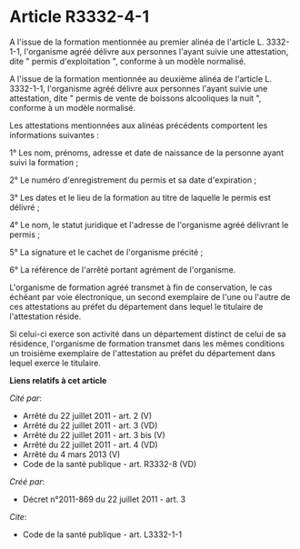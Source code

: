 # Article R3332-4-1

A l'issue de la formation mentionnée au premier alinéa de l'article L. 3332-1-1, l'organisme agréé délivre aux personnes
l'ayant suivie une attestation, dite " permis d'exploitation ", conforme à un modèle normalisé. 

A l'issue de la formation mentionnée au deuxième alinéa de l'article L. 3332-1-1, l'organisme agréé délivre aux personnes
l'ayant suivie une attestation, dite " permis de vente de boissons alcooliques la nuit ", conforme à un modèle normalisé. 

Les attestations mentionnées aux alinéas précédents comportent les informations suivantes : 

1° Les nom, prénoms, adresse et date de naissance de la personne ayant suivi la formation ; 

2° Le numéro d'enregistrement du permis et sa date d'expiration ; 

3° Les dates et le lieu de la formation au titre de laquelle le permis est délivré ; 

4° Le nom, le statut juridique et l'adresse de l'organisme agréé délivrant le permis ; 

5° La signature et le cachet de l'organisme précité ; 

6° La référence de l'arrêté portant agrément de l'organisme. 

L'organisme de formation agréé transmet à fin de conservation, le cas échéant par voie électronique, un second exemplaire de
l'une ou l'autre de ces attestations au préfet du département dans lequel le titulaire de l'attestation réside. 

Si celui-ci exerce son activité dans un département distinct de celui de sa résidence, l'organisme de formation transmet dans
les mêmes conditions un troisième exemplaire de l'attestation au préfet du département dans lequel exerce le titulaire.

**Liens relatifs à cet article**

_Cité par_:

  - Arrêté du 22 juillet 2011 - art. 2 (V)
  - Arrêté du 22 juillet 2011 - art. 3 (VD)
  - Arrêté du 22 juillet 2011 - art. 3 bis (V)
  - Arrêté du 22 juillet 2011 - art. 4 (VD)
  - Arrêté du 4 mars 2013 (V)
  - Code de la santé publique - art. R3332-8 (VD)

_Créé par_:

  - Décret n°2011-869 du 22 juillet 2011 - art. 3

_Cite_:

  - Code de la santé publique - art. L3332-1-1
